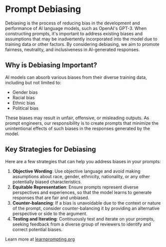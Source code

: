 # Prompt Debiasing

Debiasing is the process of reducing bias in the development and performance of AI language models, such as OpenAI's GPT-3. When constructing prompts, it's important to address existing biases and assumptions that may be inadvertently incorporated into the model due to training data or other factors. By considering debiasing, we aim to promote fairness, neutrality, and inclusiveness in AI-generated responses.

## Why is Debiasing Important?

AI models can absorb various biases from their diverse training data, including but not limited to:

- Gender bias
- Racial bias
- Ethnic bias
- Political bias

These biases may result in unfair, offensive, or misleading outputs. As prompt engineers, our responsibility is to create prompts that minimize the unintentional effects of such biases in the responses generated by the model.

## Key Strategies for Debiasing

Here are a few strategies that can help you address biases in your prompts:

1. **Objective Wording**: Use objective language and avoid making assumptions about race, gender, ethnicity, nationality, or any other potentially biased characteristics.
2. **Equitable Representation**: Ensure prompts represent diverse perspectives and experiences, so that the model learns to generate responses that are fair and unbiased.
3. **Counter-balancing**: If a bias is unavoidable due to the context or nature of the prompt, consider counter-balancing it by providing an alternative perspective or side to the argument.
4. **Testing and Iterating**: Continuously test and iterate on your prompts, seeking feedback from a diverse group of reviewers to identify and correct potential biases.

Learn more at [learnprompting.org](https://learnprompting.org/docs/reliability/intro)
